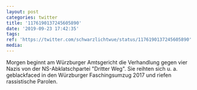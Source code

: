 ```yaml
---
layout: post
categories: twitter
title: '1176190137245605890'
date: '2019-09-23 17:42:35'
tags: 
ref: 'https://twitter.com/schwarzlichtwue/status/1176190137245605890'
media:
---
```

Morgen beginnt am Würzburger Amtsgericht die Verhandlung gegen vier Nazis von der NS-Abklatschpartei "Dritter Weg". Sie reihten sich u. a. geblackfaced in den Würzburger Faschingsumzug 2017 und riefen rassistische Parolen. 



